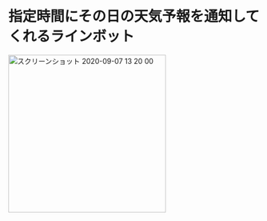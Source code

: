 # 指定時間にその日の天気予報を通知してくれるラインボット

<img width="315" alt="スクリーンショット 2020-09-07 13 20 00" src="https://user-images.githubusercontent.com/56911904/92421434-77d35500-f1b3-11ea-90fc-4fd2e1946e7c.png">
